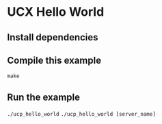 # UCX Hello World

## Install dependencies

## Compile this example
`make`

## Run the example
`./ucp_hello_world`
`./ucp_hello_world [server_name]`